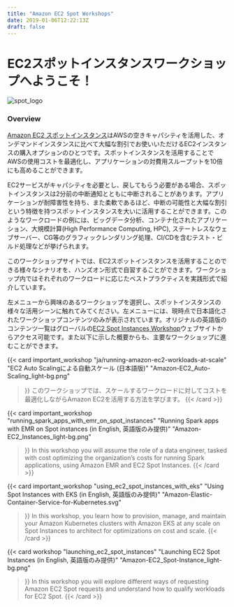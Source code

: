 ```yaml
---
title: "Amazon EC2 Spot Workshops"
date: 2019-01-06T12:22:13Z
draft: false
---
```

# EC2スポットインスタンスワークショップへようこそ！

![spot_logo](/images/spotlogo.png )

### Overview

[Amazon EC2 スポットインスタンス](https://aws.amazon.com/ec2/spot/)はAWSの空きキャパシティを活用した、オンデマンドインスタンスに比べて大幅な割引でお使いいただけるEC2インスタンスの購入オプションのひとつです。スポットインスタンスを活用することでAWSの使用コストを最適化し、アプリケーションの対費用スループットを10倍にも高めることができます。

EC2サービスがキャパシティを必要とし、戻してもらう必要がある場合、スポットインスタンスは2分前の中断通知とともに中断されることがあります。アプリケーションが耐障害性を持ち、また柔軟であるほど、中断の可能性と大幅な割引という特徴を持つスポットインスタンスを大いに活用することができます。このようなワークロードの例には、ビッグデータ分析、コンテナ化されたアプリケーション、大規模計算(High Performance Computing, HPC), ステートレスなウェブサーバー、CG等のグラフィックレンダリング処理、CI/CDを含むテスト・ビルド処理などが挙げられます。

このワークショップサイトでは、EC2スポットインスタンスを活用することのできる様々なシナリオを、ハンズオン形式で自習することができます。ワークショップ内ではそれぞれのワークロードに応じたベストプラクティスを実践形式で紹介しています。

左メニューから興味のあるワークショップを選択し、スポットインスタンスの様々な活用シーンに触れてみてください。左メニューには、現時点で日本語化されたワークショップコンテンツのみが表示されています。オリジナルの英語版のコンテンツ一覧はグローバルの[EC2 Spot Instances Workshop](https://ec2spotworkshops.com/)ウェブサイトからアクセス可能です。また以下に示した概要からも、主要なワークショップに進むことができます。

{{< card important_workshop 
    "ja/running-amazon-ec2-workloads-at-scale" 
    "EC2 Auto Scalingによる自動スケール (日本語版)"
    "Amazon-EC2_Auto-Scaling_light-bg.png" 
>}}
このワークショップでは、スケールするワークロードに対してコストを最適化しながらAmazon EC2を活用する方法を学びます。
{{< /card >}}

{{< card important_workshop 
    "running_spark_apps_with_emr_on_spot_instances"
    "Running Spark apps with EMR on Spot instances (in English, 英語版のみ提供)"
    "Amazon-EC2_Instances_light-bg.png" 
>}}
In this workshop you will assume the role of a data engineer, tasked with cost optimizing the organization’s 
costs for running Spark applications, using Amazon EMR and EC2 Spot Instances.
{{< /card >}}

{{< card important_workshop 
    "using_ec2_spot_instances_with_eks"
    "Using Spot Instances with EKS (in English, 英語版のみ提供)"
    "Amazon-Elastic-Container-Service-for-Kubernetes.svg" 
>}}
In this workshop, you learn how to provision, manage, and maintain your Amazon Kubernetes clusters with Amazon EKS at any scale on Spot Instances to architect for optimizations on cost and scale.
{{< /card >}}

{{< card workshop 
    "launching_ec2_spot_instances"
    "Launching EC2 Spot Instances (in English, 英語版のみ提供)"
    "Amazon-EC2_Spot-Instance_light-bg.png" 
>}}
In this workshop you will explore different ways of requesting Amazon EC2 Spot requests
and understand how to qualify workloads for EC2 Spot.
{{< /card >}}








